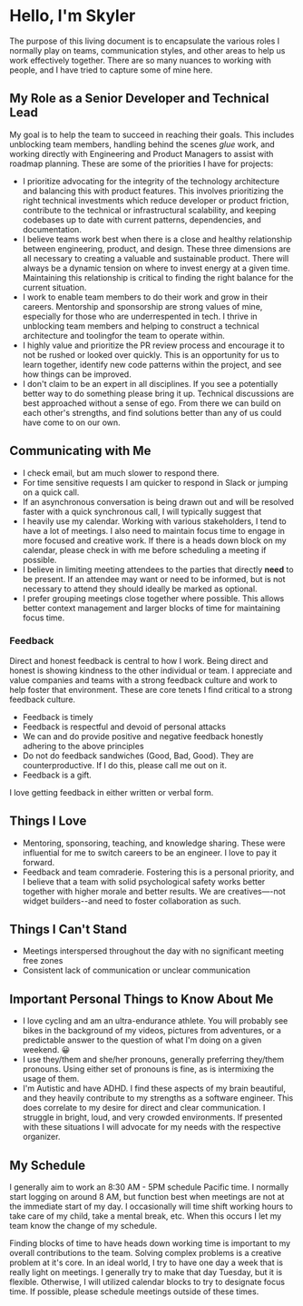 # Hello, I'm Skyler

The purpose of this living document is to encapsulate the various roles I normally play on teams, communication styles, and other areas to help us work effectively together. There are so many nuances to working with people, and I have tried to capture some of mine here.

## My Role as a Senior Developer and Technical Lead

My goal is to help the team to succeed in reaching their goals. This includes unblocking team members, handling behind the scenes _glue_ work, and working directly with Engineering and Product Managers to assist with roadmap planning. These are some of the priorities I have for projects:

- I prioritize advocating for the integrity of the technology architecture and balancing this with product features. This involves prioritizing the right technical investments which reduce developer or product friction, contribute to the technical or infrastructural scalability, and keeping codebases up to date with current patterns, dependencies, and documentation.
- I believe teams work best when there is a close and healthy relationship between engineering, product, and design. These three dimensions are all necessary to creating a valuable and sustainable product. There will always be a dynamic tension on where to invest energy at a given time. Maintaining this relationship is critical to finding the right balance for the current situation.
- I work to enable team members to do their work and grow in their careers. Mentorship and sponsorship are strong values of mine, especially for those who are underrespented in tech. I thrive in unblocking team members and helping to construct a technical architecture and toolingfor the team to operate within.
- I highly value and prioritize the PR review process and encourage it to not be rushed or looked over quickly. This is an opportunity for us to learn together, identify new code patterns within the project, and see how things can be improved.
- I don't claim to be an expert in all disciplines. If you see a potentially better way to do something please bring it up. Technical discussions are best approached without a sense of ego. From there we can build on each other's strengths, and find solutions better than any of us could have come to on our own.

## Communicating with Me

- I check email, but am much slower to respond there.
- For time sensitive requests I am quicker to respond in Slack or jumping on a quick call.
- If an asynchronous conversation is being drawn out and will be resolved faster with a quick synchronous call, I will typically suggest that
- I heavily use my calendar. Working with various stakeholders, I tend to have a lot of meetings. I also need to maintain focus time to engage in more focused and creative work. If there is a heads down block on my calendar, please check in with me before scheduling a meeting if possible.
- I believe in limiting meeting attendees to the parties that directly **need** to be present. If an attendee may want or need to be informed, but is not necessary to attend they should ideally be marked as optional.
- I prefer grouping meetings close together where possible. This allows better context management and larger blocks of time for maintaining focus time.

### Feedback

Direct and honest feedback is central to how I work. Being direct and honest is showing kindness to the other individual or team. I appreciate and value companies and teams with a strong feedback culture and work to help foster that environment. These are core tenets I find critical to a strong feedback culture.

- Feedback is timely
- Feedback is respectful and devoid of personal attacks
- We can and do provide positive and negative feedback honestly adhering to the above principles
- Do not do feedback sandwiches (Good, Bad, Good). They are counterproductive. If I do this, please call me out on it.
- Feedback is a gift.

I love getting feedback in either written or verbal form. 

## Things I Love

- Mentoring, sponsoring, teaching, and knowledge sharing. These were influential for me to switch careers to be an engineer. I love to pay it forward.
- Feedback and team comraderie. Fostering this is a personal priority, and I believe that a team with solid psychological safety works better together with higher morale and better results. We are creatives—-not widget builders--and need to foster collaboration as such.

## Things I Can't Stand

- Meetings interspersed throughout the day with no significant meeting free zones
- Consistent lack of communication or unclear communication

## Important Personal Things to Know About Me

- I love cycling and am an ultra-endurance athlete. You will probably see bikes in the background of my videos, pictures from adventures, or a predictable answer to the question of what I'm doing on a given weekend. 😀
- I use they/them and she/her pronouns, generally preferring they/them pronouns. Using either set of pronouns is fine, as is intermixing the usage of them.
- I'm Autistic and have ADHD. I find these aspects of my brain beautiful, and they heavily contribute to my strengths as a software engineer. This does correlate to my desire for direct and clear communication. I struggle in bright, loud, and very crowded environments. If presented with these situations I will advocate for my needs with the respective organizer.

## My Schedule

I generally aim to work an 8:30 AM - 5PM schedule Pacific time. I normally start logging on around 8 AM, but function best when meetings are not at the immediate start of my day. I occasionally will time shift working hours to take care of my child, take a mental break, etc. When this occurs I let my team know the change of my schedule.

Finding blocks of time to have heads down working time is important to my overall contributions to the team. Solving complex problems is a creative problem at it's core. In an ideal world, I try to have one day a week that is really light on meetings. I generally try to make that day Tuesday, but it is flexible. Otherwise, I will utilized calendar blocks to try to designate focus time. If possible, please schedule meetings outside of these times.

